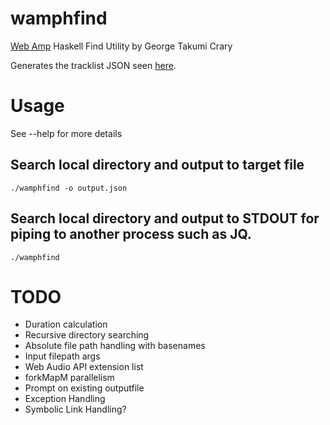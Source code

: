 # wamphfind

[Web Amp](https://github.com/captbaritone/webamp) Haskell Find Utility by George Takumi Crary

Generates the tracklist JSON seen [here](https://github.com/captbaritone/webamp/blob/master/examples/minimal/index.html#L16).

# Usage

See --help for more details

## Search local directory and output to target file
```
./wamphfind -o output.json
```

## Search local directory and output to STDOUT for piping to another process such as JQ.
```
./wamphfind
```

# TODO

- Duration calculation
- Recursive directory searching
- Absolute file path handling with basenames
- Input filepath args
- Web Audio API extension list
- forkMapM parallelism
- Prompt on existing outputfile
- Exception Handling
- Symbolic Link Handling?
